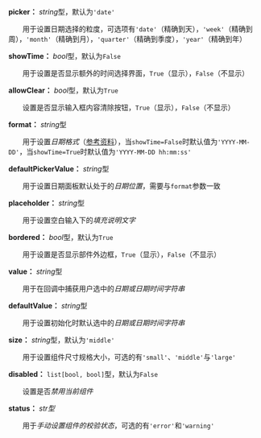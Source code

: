 **picker：** *string*型，默认为`'date'`

　　用于设置日期选择的粒度，可选项有`'date'`（精确到天），`'week'`（精确到周），`'month'`（精确到月），`'quarter'`（精确到季度），`'year'`（精确到年）

**showTime：** *bool*型，默认为`False`

　　用于设置是否显示额外的时间选择界面，`True`（显示），`False`（不显示）

**allowClear：** *bool*型，默认为`True`

　　设置是否显示输入框内容清除按钮，`True`（显示），`False`（不显示）

**format：** *string*型

　　用于设置*日期格式*（[参考资料](https://momentjscom.readthedocs.io/en/latest/moment/04-displaying/01-format/)），当`showTime=False`时默认值为`'YYYY-MM-DD'`，当`showTime=True`时默认值为`'YYYY-MM-DD hh:mm:ss'`

**defaultPickerValue：** *string*型

　　用于设置日期面板默认处于的*日期位置*，需要与`format`参数一致

**placeholder：** *string*型

　　用于设置空白输入下的*填充说明文字*

**bordered：** *bool*型，默认为`True`

　　用于设置是否显示部件外边框，`True`（显示），`False`（不显示）

**value：** *string*型

　　用于在回调中捕获用户选中的*日期或日期时间字符串*

**defaultValue：** *string*型

　　用于设置初始化时默认选中的*日期或日期时间字符串*

**size：** *string*型，默认为`'middle'`

　　用于设置组件尺寸规格大小，可选的有`'small'`、`'middle'`与`'large'`

**disabled：** `list[bool, bool]`型，默认为`False`

　　设置是否*禁用当前组件*

**status：** *str型*

　　用于*手动设置组件的校验状态*，可选的有`'error'`和`'warning'`